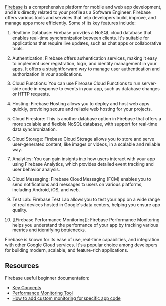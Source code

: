 [Firebase](https://firebase.google.com/) is a comprehensive platform for mobile and web app development, and it's directly related to your profile as a Software Engineer. Firebase offers various tools and services that help developers build, improve, and manage apps more efficiently. Some of its key features include:

1. Realtime Database: Firebase provides a NoSQL cloud database that enables real-time synchronization between clients. It's suitable for applications that require live updates, such as chat apps or collaborative tools.

2. Authentication: Firebase offers authentication services, making it easy to implement user registration, login, and identity management in your apps. It offers a straightforward way to manage user authentication and authorization in your applications.

3. Cloud Functions: You can use Firebase Cloud Functions to run server-side code in response to events in your app, such as database changes or HTTP requests.

4. Hosting: Firebase Hosting allows you to deploy and host web apps quickly, providing secure and reliable web hosting for your projects.

5. Cloud Firestore: This is another database option in Firebase that offers a more scalable and flexible NoSQL database, with support for real-time data synchronization.

6. Cloud Storage: Firebase Cloud Storage allows you to store and serve user-generated content, like images or videos, in a scalable and reliable way.

7. Analytics: You can gain insights into how users interact with your app using Firebase Analytics, which provides detailed event tracking and user behavior analysis.

8. Cloud Messaging: Firebase Cloud Messaging (FCM) enables you to send notifications and messages to users on various platforms, including Android, iOS, and web.

9. Test Lab: Firebase Test Lab allows you to test your app on a wide range of real devices hosted in Google's data centers, helping you ensure app quality.

10. [[Firebase Performance Monitoring]]: Firebase Performance Monitoring helps you understand the performance of your app by tracking various metrics and identifying bottlenecks.

Firebase is known for its ease of use, real-time capabilities, and integration with other Google Cloud services. It's a popular choice among developers for building modern, scalable, and feature-rich applications. 

## Resources

Firebase useful beginner documentation:
* [Key Concepts](https://firebase.google.com/docs/guides#learn-firebase-concepts)
* [Performance Monitoring Tool](https://firebase.google.com/docs/perf-mon)
* [How to add custom monitoring for specific app code](https://firebase.google.com/docs/perf-mon/custom-code-traces?platform=android)
